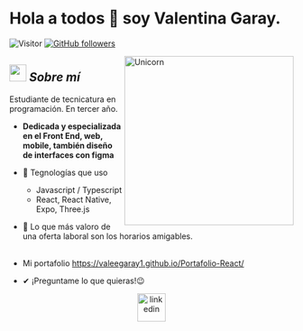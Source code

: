 # Hola a todos 👋  soy Valentina Garay. 
![Visitor](https://visitor-badge.laobi.icu/badge?page_id=Bhargavi-hash.repoName) [![GitHub followers](https://img.shields.io/github/followers/Bhargavi-hash.svg?style=social&label=Follow)](https://github.com/Bhargavi-hash?tab=followers)<br/>

<!--
**Bhargavi-hash/Bhargavi-hash** is a ✨ _special_ ✨ repository because its `README.md` (this file) appears on your GitHub profile.
-->

<img align="right" width=300px alt="Unicorn" src="https://c.tenor.com/GN73MKBawZYAAAAi/busy-cute.gif" />

## <img src="https://media.giphy.com/media/ObNTw8Uzwy6KQ/giphy.gif" width="30px">&nbsp;***Sobre mí***

Estudiante de tecnicatura en programación. En tercer año.
* **Dedicada y especializada en el Front End, web, mobile, también diseño de interfaces con figma**
- 🌱 Tegnologías que uso
  - Javascript / Typescript
  - React, React Native, Expo, Three.js

- 👯 Lo que más valoro de una oferta laboral son los horarios amigables. <br></br>
- Mi portafolio https://valeegaray1.github.io/Portafolio-React/

- ✔ ¡Preguntame lo que quieras!😉<br>

<p align="center">
<a href="https://www.linkedin.com/in/valentina-garay-8486a8233/" target="blank"><img align="center" src="https://user-images.githubusercontent.com/88904952/234979284-68c11d7f-1acc-4f0c-ac78-044e1037d7b0.png" alt="linkedin" height="50" width="50" /></a>
</p>

